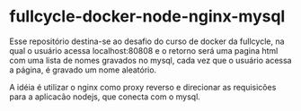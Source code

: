 # fullcycle-docker-node-nginx-mysql
Esse repositório destina-se ao desafio do curso de docker da fullcycle, na qual o usuário acessa localhost:80808 e o retorno será uma pagina html com uma lista de nomes gravados no mysql, cada vez que o usuário acessa a página, é gravado um nome aleatório.

A idéia é utilizar o nginx como proxy reverso e direcionar as requisicões para a aplicacão nodejs, que conecta com o mysql.
